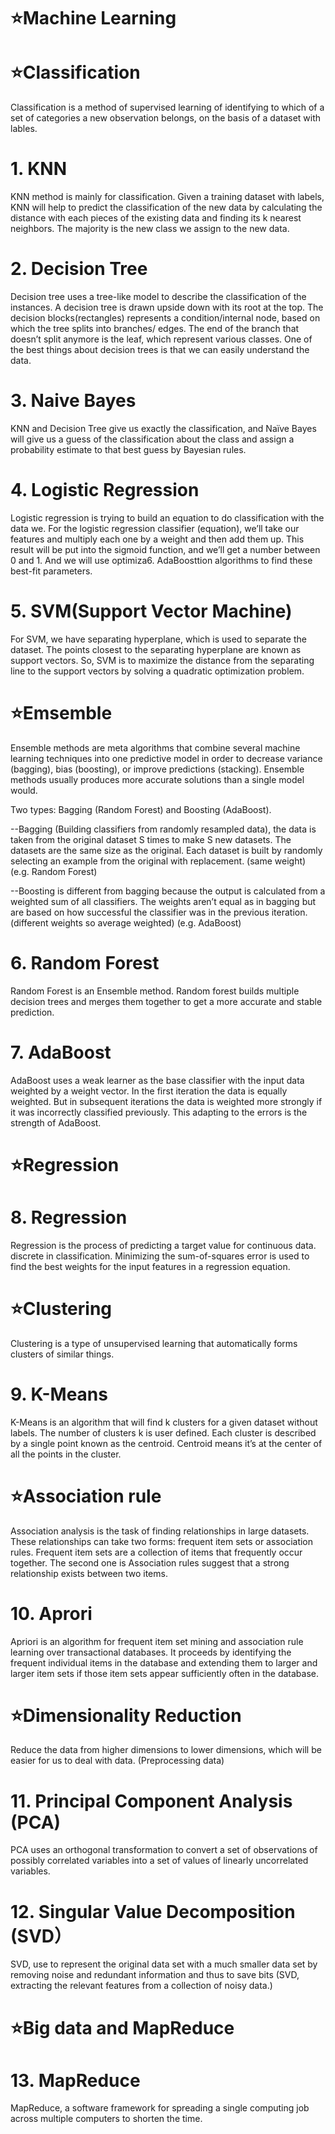 # ⭐Machine Learning
# ⭐Classification
Classification is a method of supervised learning  of identifying to which of a set of categories a new observation belongs, on the basis of a dataset with lables.
# 1. KNN
KNN method is mainly for classification. Given a training dataset with labels, KNN will help to predict the classification of the new data by calculating the distance with each pieces of the existing data and finding its k nearest neighbors. The majority is the new class we assign to the new data.
# 2. Decision Tree
Decision tree uses a tree-like model to describe the classification of the instances. A decision tree is drawn upside down with its root at the top. The decision blocks(rectangles) represents a condition/internal node, based on which the tree splits into branches/ edges. The end of the branch that doesn’t split anymore is the leaf, which represent various classes.  One of the best things about decision trees is that we can easily understand the data. 
# 3. Naive Bayes
KNN and Decision Tree give us exactly the classification, and Naïve Bayes will give us a guess of the classification about the class and assign a probability estimate to that best guess by Bayesian rules.
# 4. Logistic Regression
Logistic regression is trying to build an equation to do classification with the data we. For the logistic regression classifier (equation), we’ll take our features and multiply each one by a weight and then add them up. This result will be put into the sigmoid function, and we’ll get a number between 0 and 1. And we will use optimiza6. AdaBoosttion algorithms to find these best-fit parameters.
# 5. SVM(Support Vector Machine)
For SVM, we have separating hyperplane, which is used to separate the dataset. The points closest to the separating hyperplane are known as support vectors. So, SVM is to maximize the distance from the separating line to the support vectors by solving a quadratic optimization problem.

# ⭐Emsemble
Ensemble methods are meta algorithms that combine several machine learning techniques into one predictive model in order to decrease variance (bagging), bias (boosting), or improve predictions (stacking). Ensemble methods usually produces more accurate solutions than a single model would. 

Two types: Bagging (Random Forest) and Boosting (AdaBoost).

--Bagging (Building classifiers from randomly resampled data), the data is taken from the original dataset S times to make S new datasets. The datasets are the same size as the original. Each dataset is built by randomly selecting an example from the original with replacement. (same weight) (e.g. Random Forest)

--Boosting is different from bagging because the output is calculated from a weighted sum of all classifiers. The weights aren’t equal as in bagging but are based on how successful the classifier was in the previous iteration. (different weights so average weighted) (e.g. AdaBoost)

# 6. Random Forest
Random Forest is an Ensemble method. Random forest builds multiple decision trees and merges them together to get a more accurate and stable prediction.

# 7. AdaBoost
AdaBoost uses a weak learner as the base classifier with the input data weighted by a weight vector. In the first iteration the data is equally weighted. But in subsequent iterations the data is weighted more strongly if it was incorrectly classified previously. This adapting to the errors is the strength of AdaBoost.

# ⭐Regression

# 8. Regression
Regression is the process of predicting a target value for continuous data. discrete in classification. Minimizing the sum-of-squares error is used to find the best weights for the input features in a regression equation. 

# ⭐Clustering
Clustering is a type of unsupervised learning that automatically forms clusters of similar things.

# 9. K-Means
K-Means is an algorithm that will find k clusters for a given dataset without labels. The number of clusters k is user defined. Each cluster is described by a single point known as the centroid. Centroid means it’s at the center of all the points in the cluster.

# ⭐Association rule
Association analysis is the task of finding relationships in large datasets. These relationships can take two forms: frequent item sets or association rules. Frequent item sets are a collection of items that frequently occur together. The second one is Association rules suggest that a strong relationship exists between two items.

# 10. Aprori
Apriori is an algorithm for frequent item set mining and association rule learning over transactional databases. It proceeds by identifying the frequent individual items in the database and extending them to larger and larger item sets if those item sets appear sufficiently often in the database.

# ⭐Dimensionality Reduction 
Reduce the data from higher dimensions to lower dimensions, which will be easier for us to deal with data. (Preprocessing data)

# 11. Principal Component Analysis (PCA)
PCA uses an orthogonal transformation to convert a set of observations of possibly correlated variables into a set of values of linearly uncorrelated variables.

# 12. Singular Value Decomposition (SVD）
SVD, use to represent the original data set with a much smaller data set by removing noise and redundant information and thus to save bits (SVD, extracting the relevant features from a collection of noisy data.)

# ⭐Big data and MapReduce

# 13. MapReduce
MapReduce, a software framework for spreading a single computing job across multiple computers to shorten the time.


